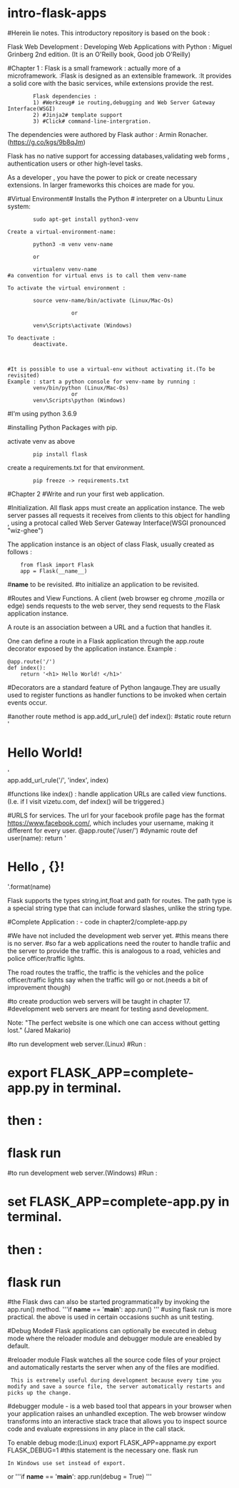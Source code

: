 # intro-flask-apps
#Herein lie notes.
This introductory repository is based on the book :

Flask Web Development : Developing Web Applications with Python : Miguel Grinberg 2nd edition. (It is an O'Reilly book, Good job O'Reilly)

#Chapter 1 : Flask is a small framework : actually more of a microframework.
			:Flask is designed as an extensible framework.
			:It provides a solid core with the basic services, while extensions provide the rest.


			Flask dependencies : 
			1) #Werkzeug# ie routing,debugging and Web Server Gateway Interface(WSGI)
			2) #Jinja2# template support
			3) #Click# command-line-intergration.

The dependencies were authored by Flask author : Armin Ronacher.(https://g.co/kgs/9b8qJm)

Flask has no native support for accessing databases,validating web forms , authentication users or other high-level tasks.

As a developer , you have the power to pick or create necessary extensions. In larger frameworks this choices are made for you.

#Virtual Environment#
	Installs the Python # interpreter on a Ubuntu Linux system:

			sudo apt-get install python3-venv

	Create a virtual-environment-name:

			python3 -m venv venv-name

			or

			virtualenv venv-name
	#a convention for virtual envs is to call them venv-name

	To activate the virtual environment : 

			source venv-name/bin/activate (Linux/Mac-Os)

						or

			venv\Scripts\activate (Windows)

	To deactivate : 
			deactivate.



	#It is possible to use a virtual-env without activating it.(To be revisited)
	Example : start a python console for venv-name by running :
			venv/bin/python (Linux/Mac-Os)
						or
			venv\Scripts\python (Windows)

#I'm using python 3.6.9


#installing Python Packages with pip.
 
 activate venv as above

 			pip install flask

 create a requirements.txt for that environment. 

 			pip freeze -> requirements.txt


#Chapter 2
#Write and run your first web application.

#Initialization.
All flask apps must create an application instance.
The web server passes all requests it receives from clients to this object for handling , using a protocal called Web Server Gateway Interface(WSGI pronounced 
"wiz-ghee")

The application instance is an object of class Flask, usually created as follows : 
		
		from flask import Flask
		app = Flask(__name__)

#__name__ to be revisited.
#to initialize an application to be revisited.

#Routes and View Functions.
A client (web browser eg chrome ,mozilla or edge) sends requests to the web server, they send requests to the Flask application instance.

A route is an association between a URL and a fuction that  handles it.

One can define a route in a Flask application through the app.route decorator exposed by the application instance. 
Example :

	@app.route('/')
	def index():
		return '<h1> Hello World! </h1>'

#Decorators are a standard feature of Python langauge.They are usually used to register functions as handler functions to be invoked when certain events occur.

#another route method is app.add_url_rule()
	def index(): #static route
		return '<h1>Hello World!</h1>'	
	app.add_url_rule('/', 'index', index)

#functions like index() : handle application URLs are called view functions.
(I.e. if I visit vizetu.com, def index() will be triggered.)



#URLS for services.
The url for your facebook profile page has the format https://www.facebook.com/<your-name>, which includes your username, making it different for every user.
	@app.route('/user/<name>') #dynamic route
	def user(name):
		return '<h1> Hello , {}! </h1>'.format(name)

Flask supports the types string,int,float and path for routes.
The path type is a special string type that can include forward slashes, unlike the string type.

#Complete Application : - code in chapter2/complete-app.py

#We have not included the development web server yet.
#this means there is no server. 
#so far a web applications need the router to handle trafiic and the server to provide the traffic.
this is analogous to a road, vehicles and police officer/traffic lights.

The road routes the traffic, the traffic is the vehicles and the police officer/traffic lights say when the traffic will go or not.(needs a bit of improvement though)

#to create production web servers will be taught in chapter 17.
#development web servers are meant for testing asnd development.

Note: "The perfect website is one which one can access without getting lost." (Jared Makario)

#to run development web server.(Linux) 
#Run : 
#        export FLASK_APP=complete-app.py in terminal.
#    then : 
#        flask run

#to run development web server.(Windows) 
#Run : 
#        set FLASK_APP=complete-app.py in terminal.
#    then : 
#        flask run

#the Flask dws can also be started programmatically by invoking the app.run() method.
'''if __name__ == '__main__':
    app.run()
'''
#using flask run is more practical. the above is used in certain occasions suchh as unit testing.

#Debug Mode#
Flask applications can optionally be executed in debug mode where the reloader module and debugger module are eneabled by default.

#reloader module
	 Flask watches all the source code files of your project and automatically restarts the server when any of the files are modified.

	 This is extremely useful during development because every time you modify and save a source file, the server automatically restarts and picks up the change.

#debugger module - is a web based tool that appears in your browser when your application raises an unhandled exception. The web browser window transforms into an interactive stack trace that allows you to inspect source code and evaluate expressions in any place in the call stack.

To enable debug mode:(Linux)
 	export FLASK_APP=appname.py
 	export FLASK_DEBUG=1 #this statement is the necessary one.
 	flask run

 	In Windows use set instead of export.

or
	'''if __name__ == '__main__':
    app.run(debug = True)
	'''


